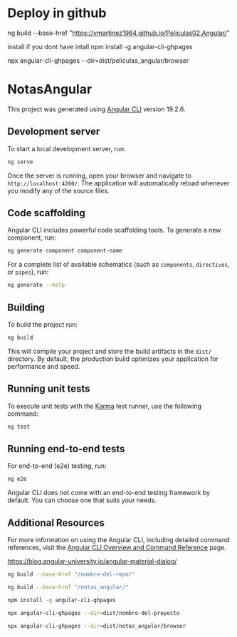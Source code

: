 # Deploy in github

ng build --base-href "https://vmartinez1984.github.io/Peliculas02.Angular/"

install if you dont have intall
npm install -g angular-cli-ghpages

npx angular-cli-ghpages --dir=dist/peliculas_angular/browser


# NotasAngular

This project was generated using [Angular CLI](https://github.com/angular/angular-cli) version 19.2.6.

## Development server

To start a local development server, run:

```bash
ng serve
```

Once the server is running, open your browser and navigate to `http://localhost:4200/`. The application will automatically reload whenever you modify any of the source files.

## Code scaffolding

Angular CLI includes powerful code scaffolding tools. To generate a new component, run:

```bash
ng generate component component-name
```

For a complete list of available schematics (such as `components`, `directives`, or `pipes`), run:

```bash
ng generate --help
```

## Building

To build the project run:

```bash
ng build
```

This will compile your project and store the build artifacts in the `dist/` directory. By default, the production build optimizes your application for performance and speed.

## Running unit tests

To execute unit tests with the [Karma](https://karma-runner.github.io) test runner, use the following command:

```bash
ng test
```

## Running end-to-end tests

For end-to-end (e2e) testing, run:

```bash
ng e2e
```

Angular CLI does not come with an end-to-end testing framework by default. You can choose one that suits your needs.

## Additional Resources

For more information on using the Angular CLI, including detailed command references, visit the [Angular CLI Overview and Command Reference](https://angular.dev/tools/cli) page.



https://blog.angular-university.io/angular-material-dialog/

```bash
ng build --base-href "/nombre-del-repo/"

ng build --base-href "/notas_angular/"
```

```bash
npm install -g angular-cli-ghpages
```

```bash
npx angular-cli-ghpages --dir=dist/nombre-del-proyecto

npx angular-cli-ghpages --dir=dist/notas_angular/browser
```
